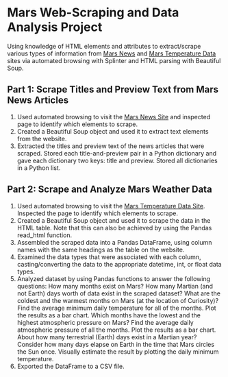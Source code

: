 # Mars Web-Scraping and Data Analysis Project
Using knowledge of HTML elements and attributes to extract/scrape various types of information from [Mars News](https://static.bc-edx.com/data/web/mars_news/index.html) and [Mars Temperature Data](https://static.bc-edx.com/data/web/mars_facts/temperature.html) sites via automated browsing with Splinter and HTML parsing with Beautiful Soup. 

## Part 1: Scrape Titles and Preview Text from Mars News Articles
1. Used automated browsing to visit the [Mars News Site](https://static.bc-edx.com/data/web/mars_news/index.html) and inspected page to identify which elements to scrape.
2. Created a Beautiful Soup object and used it to extract text elements from the website.
3. Extracted the titles and preview text of the news articles that were scraped. Stored each title-and-preview pair in a Python dictionary and gave each dictionary two keys: title and preview. Stored all dictionaries in a Python list.

## Part 2: Scrape and Analyze Mars Weather Data 
1. Used automated browsing to visit the [Mars Temperature Data Site](https://static.bc-edx.com/data/web/mars_facts/temperature.html). Inspected the page to identify which elements to scrape.
2. Created a Beautiful Soup object and used it to scrape the data in the HTML table. Note that this can also be achieved by using the Pandas read_html function.
3. Assembled the scraped data into a Pandas DataFrame, using column names with the same headings as the table on the website.
4. Examined the data types that were associated with each column, casting/converting the data to the appropriate datetime, int, or float data types.
5. Analyzed dataset by using Pandas functions to answer the following questions:
     How many months exist on Mars?
     How many Martian (and not Earth) days worth of data exist in the scraped dataset?
     What are the coldest and the warmest months on Mars (at the location of Curiosity)? 
         Find the average minimum daily temperature for all of the months.
         Plot the results as a bar chart.
     Which months have the lowest and the highest atmospheric pressure on Mars?
         Find the average daily atmospheric pressure of all the months.
         Plot the results as a bar chart.
     About how many terrestrial (Earth) days exist in a Martian year?
         Consider how many days elapse on Earth in the time that Mars circles the Sun once.
         Visually estimate the result by plotting the daily minimum temperature.
6. Exported the DataFrame to a CSV file.
